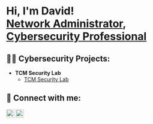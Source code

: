 <h1>Hi, I'm David! <br/><a href="https://github.com/davidpilat">Network Administrator</a>, <a href="https://www.linkedin.com/in/david-pilat-188184ab/">Cybersecurity Professional</a>

<h2>👨‍💻 Cybersecurity Projects:</h2>

- <b>TCM Security Lab</b>
  - [TCM Security Lab](link)


<h2> 🤳 Connect with me:</h2>

[<img align="left" alt="JoshMadakor | Twitter" width="22px" src="https://cdn.jsdelivr.net/npm/simple-icons@v3/icons/twitter.svg" />][twitter]
[<img align="left" alt="JoshMadakor | LinkedIn" width="22px" src="https://cdn.jsdelivr.net/npm/simple-icons@v3/icons/linkedin.svg" />][linkedin]


[twitter]: https://twitter.com/davidspilat
[linkedin]: www.linkedin.com/in/david-pilat-188184ab

<!--
**davidpilat/davidpilat** is a ✨ _special_ ✨ repository because its `README.md` (this file) appears on your GitHub profile.

Here are some ideas to get you started:

- 🔭 I’m currently working on ...
- 🌱 I’m currently learning ...
- 👯 I’m looking to collaborate on ...
- 🤔 I’m looking for help with ...
- 💬 Ask me about ...
- 📫 How to reach me: ...
- 😄 Pronouns: ...
- ⚡ Fun fact: ...
-->
